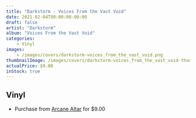 ```yaml
---
title: "Darkstorm - Voices From the Vast Void"
date: 2021-02-04T00:00:00-00:00
draft: false
artist: "Darkstorm"
album: "Voices From the Vast Void"
categories:
    - Vinyl
images:
    - /images/covers/darkstorm-voices_from_the_vast_void.png
thumbnailImage: /images/covers/darkstorm-voices_from_the_vast_void-thumb.png
actualPrice: $9.00
inStock: true
---
```


## Vinyl
* Purchase from [Arcane Altar](https://arcanealtar.bigcartel.com/product/darkstorm-voices-from-the-vast-void-7-ep) for $9.00
